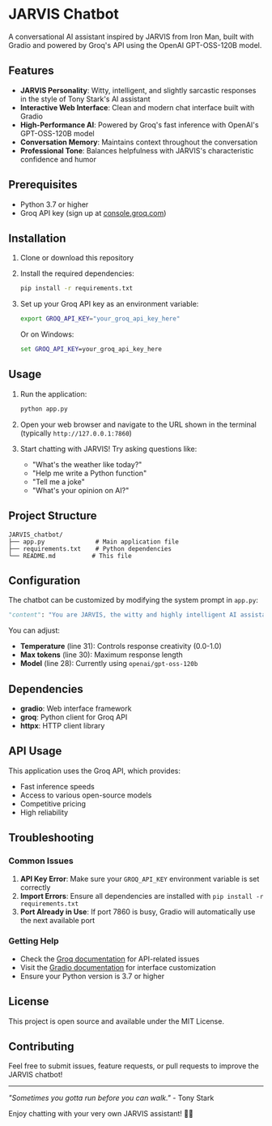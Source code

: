 # JARVIS Chatbot

A conversational AI assistant inspired by JARVIS from Iron Man, built with Gradio and powered by Groq's API using the OpenAI GPT-OSS-120B model.

## Features

- **JARVIS Personality**: Witty, intelligent, and slightly sarcastic responses in the style of Tony Stark's AI assistant
- **Interactive Web Interface**: Clean and modern chat interface built with Gradio
- **High-Performance AI**: Powered by Groq's fast inference with OpenAI's GPT-OSS-120B model
- **Conversation Memory**: Maintains context throughout the conversation
- **Professional Tone**: Balances helpfulness with JARVIS's characteristic confidence and humor

## Prerequisites

- Python 3.7 or higher
- Groq API key (sign up at [console.groq.com](https://console.groq.com))

## Installation

1. Clone or download this repository
2. Install the required dependencies:
   ```bash
   pip install -r requirements.txt
   ```

3. Set up your Groq API key as an environment variable:
   ```bash
   export GROQ_API_KEY="your_groq_api_key_here"
   ```
   
   Or on Windows:
   ```cmd
   set GROQ_API_KEY=your_groq_api_key_here
   ```

## Usage

1. Run the application:
   ```bash
   python app.py
   ```

2. Open your web browser and navigate to the URL shown in the terminal (typically `http://127.0.0.1:7860`)

3. Start chatting with JARVIS! Try asking questions like:
   - "What's the weather like today?"
   - "Help me write a Python function"
   - "Tell me a joke"
   - "What's your opinion on AI?"

## Project Structure

```
JARVIS_chatbot/
├── app.py              # Main application file
├── requirements.txt    # Python dependencies
└── README.md          # This file
```

## Configuration

The chatbot can be customized by modifying the system prompt in `app.py`:

```python
"content": "You are JARVIS, the witty and highly intelligent AI assistant from Iron Man..."
```

You can adjust:
- **Temperature** (line 31): Controls response creativity (0.0-1.0)
- **Max tokens** (line 30): Maximum response length
- **Model** (line 28): Currently using `openai/gpt-oss-120b`

## Dependencies

- **gradio**: Web interface framework
- **groq**: Python client for Groq API
- **httpx**: HTTP client library

## API Usage

This application uses the Groq API, which provides:
- Fast inference speeds
- Access to various open-source models
- Competitive pricing
- High reliability

## Troubleshooting

### Common Issues

1. **API Key Error**: Make sure your `GROQ_API_KEY` environment variable is set correctly
2. **Import Errors**: Ensure all dependencies are installed with `pip install -r requirements.txt`
3. **Port Already in Use**: If port 7860 is busy, Gradio will automatically use the next available port

### Getting Help

- Check the [Groq documentation](https://console.groq.com/docs) for API-related issues
- Visit the [Gradio documentation](https://gradio.app/docs/) for interface customization
- Ensure your Python version is 3.7 or higher

## License

This project is open source and available under the MIT License.

## Contributing

Feel free to submit issues, feature requests, or pull requests to improve the JARVIS chatbot!

---

*"Sometimes you gotta run before you can walk."* - Tony Stark

Enjoy chatting with your very own JARVIS assistant! 🤖✨
